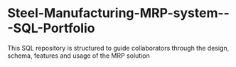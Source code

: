 # Steel-Manufacturing-MRP-system---SQL-Portfolio
This SQL repository is structured to guide collaborators through the design, schema, features and usage of the MRP solution
